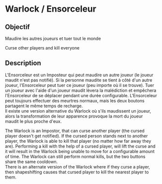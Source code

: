 # Warlock / Ensorceleur

## Objectif

Maudire les autres joueurs et tuer tout le monde

Curse other players and kill everyone

## Description

L'Ensorceleur est un Imposteur qui peut maudire un autre joueur (le joueur maudit n'est pas notifié). Si la personne maudite se tient à côté d'un autre joueur, l'Ensorceleur peut tuer ce joueur (peu importe où il se trouve). Tuer un joueur avec l'aide d'un joueur maudit lèvera la malédiction et empêchera l'Ensorceleur de se déplacer pendant une durée configurable. L'Ensorceleur peut toujours effectuer des meurtres normaux, mais les deux boutons partagent le même temps de recharge. <br>
Il existe une version alternative du Warlock où s'ils maudissent un joueur, alors la transformation de leur apparence provoque la mort du joueur maudit le plus proche d'eux.

The Warlock is an Impostor, that can curse another player (the cursed player doesn't get notified). If the cursed person stands next to another player, the Warlock is able to kill that player (no matter how far away they are). Performing a kill with the help of a cursed player, will lift the curse and it will result in the Warlock being unable to move for a configurable amount of time. The Warlock can still perform normal kills, but the two buttons share the same cooldown. <br>
There is an alternate version of the Warlock where if they curse a player, then shapeshifting causes that cursed player to kill the nearest player to them.